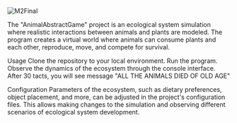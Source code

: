 ![M2Final](https://github.com/oleksandr-jr/Abstract-island-example/assets/116897595/f6c55fbd-7488-4264-b31d-39a465a11171)

The "AnimalAbstractGame" project is an ecological system simulation where realistic interactions between animals and plants are modeled. The program creates a virtual world where animals can consume plants and each other, reproduce, move, and compete for survival.

Usage
Clone the repository to your local environment.
Run the program.
Observe the dynamics of the ecosystem through the console interface.
After 30 tacts, you will see message "ALL THE ANIMALS DIED OF OLD AGE"

Configuration
Parameters of the ecosystem, such as dietary preferences, object placement, and more, can be adjusted in the project's configuration files. This allows making changes to the simulation and observing different scenarios of ecological system development.